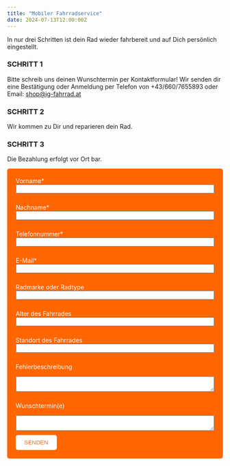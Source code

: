 ```yaml
---
title: "Mobiler Fahrradservice"
date: 2024-07-13T12:00:00Z
---
```


In nur drei Schritten ist dein Rad wieder fahrbereit und auf Dich persönlich eingestellt.

### SCHRITT 1
Bitte schreib uns deinen Wunschtermin per Kontaktformular! Wir senden dir eine Bestätigung oder Anmeldung per Telefon von +43/660/7655893 oder Email: shop@ig-fahrrad.at

### SCHRITT 2
Wir kommen zu Dir und reparieren dein Rad.

### SCHRITT 3
Die Bezahlung erfolgt vor Ort bar.

<form action="https://formspree.io/f/xovavzep" method="POST" style="background-color: #ff6600; padding: 20px; border-radius: 5px;">
  <label for="vorname" style="color: white;">Vorname*</label><br>
  <input type="text" id="vorname" name="vorname" required style="width: 100%; margin-bottom: 10px;"><br>

  <label for="nachname" style="color: white;">Nachname*</label><br>
  <input type="text" id="nachname" name="nachname" required style="width: 100%; margin-bottom: 10px;"><br>

  <label for="telefonnummer" style="color: white;">Telefonnummer*</label><br>
  <input type="text" id="telefonnummer" name="telefonnummer" required style="width: 100%; margin-bottom: 10px;"><br>

  <label for="email" style="color: white;">E-Mail*</label><br>
  <input type="email" id="email" name="_replyto" required style="width: 100%; margin-bottom: 10px;"><br>

  <label for="radmarke" style="color: white;">Radmarke oder Radtype</label><br>
  <input type="text" id="radmarke" name="radmarke" style="width: 100%; margin-bottom: 10px;"><br>

  <label for="alter" style="color: white;">Alter des Fahrrades</label><br>
  <input type="text" id="alter" name="alter" style="width: 100%; margin-bottom: 10px;"><br>

  <label for="standort" style="color: white;">Standort des Fahrrades</label><br>
  <input type="text" id="standort" name="standort" style="width: 100%; margin-bottom: 10px;"><br>

  <label for="fehlerbeschreibung" style="color: white;">Fehlerbeschreibung</label><br>
  <textarea id="fehlerbeschreibung" name="fehlerbeschreibung" style="width: 100%; margin-bottom: 10px;"></textarea><br>

  <label for="wunschtermine" style="color: white;">Wunschtermin(e)</label><br>
  <textarea id="wunschtermine" name="wunschtermine" style="width: 100%; margin-bottom: 10px;"></textarea><br>

  <input type="submit" value="SENDEN" style="background-color: white; color: #ff6600; border: none; padding: 10px 20px; cursor: pointer; border-radius: 5px;">
</form>

